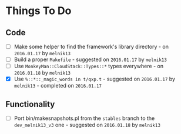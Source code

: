 Things To Do
============

Code
----

 - [ ] Make some helper to find the framework's library directory
        - on `2016.01.17` by `melnik13`
 - [ ] Build a proper `Makefile`
        - suggested on `2016.01.17` by `melnik13`
 - [ ] Use `MonkeyMan::CloudStack::Types::*` types everywhere
        - on `2016.01.18` by `melnik13`
 - [x] Use `%::*::_magic_words in t/qxp.t`
        - suggested on `2016.01.17` by `melnik13`
        - completed on `2016.01.17`

Functionality
-------------

 - [ ] Port bin/makesnapshots.pl from the `stables` branch to
       the `dev_melnik13_v3` one
        - suggested on `2016.01.18` by `melnik13`

